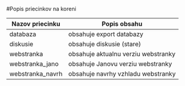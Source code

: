 #Popis priecinkov na koreni

 Nazov priecinku | Popis obsahu
-----------------|---------------
databaza         | obsahuje export databazy
diskusie         | obsahuje diskusie (stare)
webstranka       | obsahuje aktualnu verziu webstranky
webstranka_jano  | obsahuje Janovu verziu webstranky
webstranka_navrh | obsahuje navrhy vzhladu webstranky
